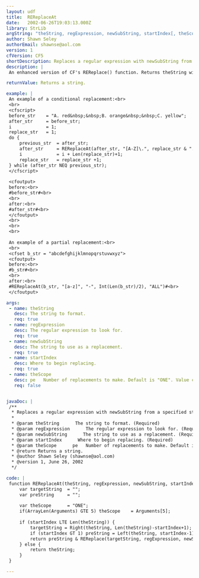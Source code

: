 ```yaml
---
layout: udf
title:  REReplaceAt
date:   2002-06-26T19:03:13.000Z
library: StrLib
argString: "theString, regExpression, newSubString, startIndex[, theScope]"
author: Shawn Seley
authorEmail: shawnse@aol.com
version: 1
cfVersion: CF5
shortDescription: Replaces a regular expression with newSubString from a specified starting position.
description: |
 An enhanced version of CF's REReplace() function. Returns theString with occurrence(s) of the specified regular expression replaced with newSubString starting from the startIndex and optionally within the provided scope. This startIndex feature can be especially useful for partial and/or conditional replacements.

returnValue: Returns a string.

example: |
 An example of a conditional replacement:<br>
 <br>
 <cfscript>
 before_str    = "A. red&nbsp;&nbsp;B. orange&nbsp;&nbsp;C. yellow";
 after_str     = before_str;
 i             = 1;
 replace_str   = 1;
 do {
     previous_str  = after_str;
     after_str     = REReplaceAt(after_str, "[A-Z]\.", replace_str & ".", i);
     i             = i + Len(replace_str)+1;
     replace_str   = replace_str +1;
 } while (after_str NEQ previous_str);
 </cfscript>
 
 <cfoutput>
 before:<br>
 #before_str#<br>
 <br>
 after:<br>
 #after_str#<br>
 </cfoutput>
 <br>
 <br>
 <br>
 
 An example of a partial replacement:<br>
 <br>
 <cfset b_str = "abcdefghijklmnopqrstuvwxyz">
 <cfoutput>
 before:<br>
 #b_str#<br>
 <br>
 after:<br>
 #REReplaceAt(b_str, "[a-z]", "-", Int(Len(b_str)/2), "ALL")#<br>
 </cfoutput>

args:
 - name: theString
   desc: The string to format.
   req: true
 - name: regExpression
   desc: The regular expression to look for.
   req: true
 - name: newSubString
   desc: The string to use as a replacement.
   req: true
 - name: startIndex
   desc: Where to begin replacing.
   req: true
 - name: theScope
   desc: pe   Number of replacements to make. Default is "ONE". Value can be "ONE" or "ALL."
   req: false


javaDoc: |
 /**
  * Replaces a regular expression with newSubString from a specified starting position.
  * 
  * @param theString      The string to format. (Required)
  * @param regExpression      The regular expression to look for. (Required)
  * @param newSubString      The string to use as a replacement. (Required)
  * @param startIndex      Where to begin replacing. (Required)
  * @param theScope      pe   Number of replacements to make. Default is "ONE". Value can be "ONE" or "ALL." (Optional)
  * @return Returns a string. 
  * @author Shawn Seley (shawnse@aol.com) 
  * @version 1, June 26, 2002 
  */

code: |
 function REReplaceAt(theString, regExpression, newSubString, startIndex){
     var targetString  = "";
     var preString     = "";
 
     var theScope      = "ONE";
     if(ArrayLen(Arguments) GTE 5) theScope    = Arguments[5];
 
     if (startIndex LTE Len(theString)) {
         targetString = Right(theString, Len(theString)-startIndex+1);
         if (startIndex GT 1) preString = Left(theString, startIndex-1);
         return preString & REReplace(targetString, regExpression, newSubString, theScope);
     } else {
         return theString;
     }
 }

---
```


